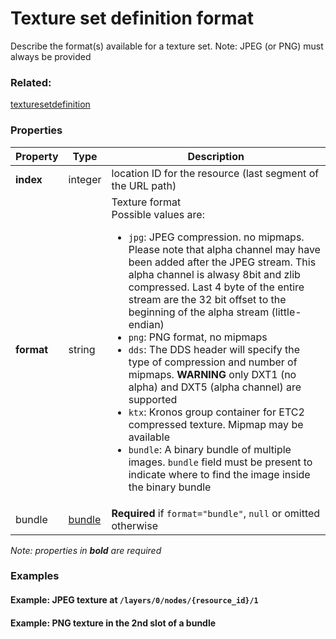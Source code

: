 # Texture set definition format

Describe the format(s) available for a texture set. Note: JPEG (or PNG) must always be provided

### Related:

[texturesetdefinition](texturesetdefinition.md)
### Properties

| Property | Type | Description |
| --- | --- | --- |
| **index** | integer | location ID for the resource (last segment of the URL path) |
| **format** | string | Texture format<div>Possible values are:<ul><li>`jpg`: JPEG compression. no mipmaps. Please note that alpha channel may have been added after the JPEG stream. This alpha channel is alwasy 8bit and zlib compressed. Last 4 byte of the entire stream are the 32 bit offset to the beginning of the alpha stream (little-endian)</li><li>`png`: PNG format, no mipmaps</li><li>`dds`: The DDS header will specify the type of compression and number of mipmaps. **WARNING** only DXT1 (no alpha) and DXT5 (alpha channel) are supported</li><li>`ktx`: Kronos group container for ETC2 compressed texture. Mipmap may be available</li><li>`bundle`: A binary bundle of multiple images. `bundle` field must be present to indicate where to find the image inside the binary bundle</li></ul></div> |
| bundle | [bundle](bundle.md) | **Required** if `format="bundle"`, `null` or omitted otherwise |

*Note: properties in **bold** are required*

### Examples 

#### Example: JPEG texture at `/layers/0/nodes/{resource_id}/1` 

#### Example: PNG texture in the 2nd slot of a bundle 

